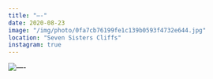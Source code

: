 ```yaml
---
title: "—-"
date: 2020-08-23
image: "/img/photo/0fa7cb76199fe1c139b0593f4732e644.jpg"
location: "Seven Sisters Cliffs"
instagram: true
---
```


![—-](/img/photo/0fa7cb76199fe1c139b0593f4732e644.jpg)
